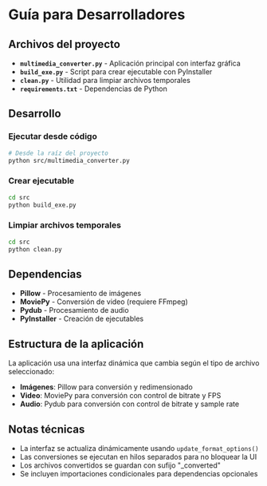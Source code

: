 # Guía para Desarrolladores

## Archivos del proyecto

- **`multimedia_converter.py`** - Aplicación principal con interfaz gráfica
- **`build_exe.py`** - Script para crear ejecutable con PyInstaller
- **`clean.py`** - Utilidad para limpiar archivos temporales
- **`requirements.txt`** - Dependencias de Python

## Desarrollo

### Ejecutar desde código
```bash
# Desde la raíz del proyecto
python src/multimedia_converter.py
```

### Crear ejecutable
```bash
cd src
python build_exe.py
```

### Limpiar archivos temporales
```bash
cd src
python clean.py
```

## Dependencias

- **Pillow** - Procesamiento de imágenes
- **MoviePy** - Conversión de video (requiere FFmpeg)
- **Pydub** - Procesamiento de audio
- **PyInstaller** - Creación de ejecutables

## Estructura de la aplicación

La aplicación usa una interfaz dinámica que cambia según el tipo de archivo seleccionado:
- **Imágenes**: Pillow para conversión y redimensionado
- **Video**: MoviePy para conversión con control de bitrate y FPS
- **Audio**: Pydub para conversión con control de bitrate y sample rate

## Notas técnicas

- La interfaz se actualiza dinámicamente usando `update_format_options()`
- Las conversiones se ejecutan en hilos separados para no bloquear la UI
- Los archivos convertidos se guardan con sufijo "_converted"
- Se incluyen importaciones condicionales para dependencias opcionales
